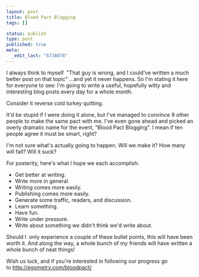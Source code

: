 ```yaml
--- 
layout: post
title: Blood Pact Blogging
tags: []

status: publish
type: post
published: true
meta: 
  _edit_last: "6738078"
---
```

I always think to myself  "That guy is wrong, and I could've written a much better post on that topic" ...and yet it never happens. So I'm stating it here for everyone to see: I'm going to write a useful, hopefully witty and interesting blog posts every day for a whole month.

Consider it reverse cold turkey quitting. 

It'd be stupid if I were doing it alone, but I've managed to convince 9 other people to make the same pact with me. I've even gone ahead and picked an overly dramatic name for the event, "Blood Pact Blogging". I mean if ten people agree it must be smart, right?

I'm not sure what's actually going to happen. Will we make it? How many will fall? Will it suck? 

For posterity, here's what I hope we each accomplish:
<ul>
	<li>Get better at writing.</li>
	<li>Write more in general.</li>
	<li>Writing comes more easily.</li>
	<li>Publishing comes more easily.</li>
	<li>Generate some traffic, readers, and discussion.</li>
	<li>Learn something.</li>
	<li>Have fun.</li>
	<li>Write under pressure.</li>
	<li>Write about something we didn't think we'd write about.</li>
</ul>
Should I  only experience a couple of these bullet points, this will have been worth it. And along the way, a whole bunch of my friends will have written a whole bunch of neat things!

Wish us luck, and if you're interested in following our progress go to <a href="http://egometry.com/bloodpact/">http://egometry.com/bloodpact/</a>
